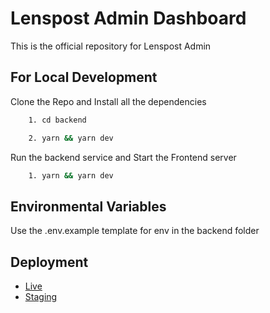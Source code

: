 
# Lenspost Admin Dashboard

This is the official repository for Lenspost Admin



## For Local Development

 Clone the Repo and Install all the dependencies

```bash
    1. cd backend 
```
```bash
    2. yarn && yarn dev
```

Run the backend service and Start the Frontend server

```bash
    1. yarn && yarn dev
```



## Environmental Variables
 Use the .env.example template for env in the backend folder 

 

## Deployment

- [Live]("")
- [Staging](https://thunderous-bienenstitch-10e784.netlify.app/)

